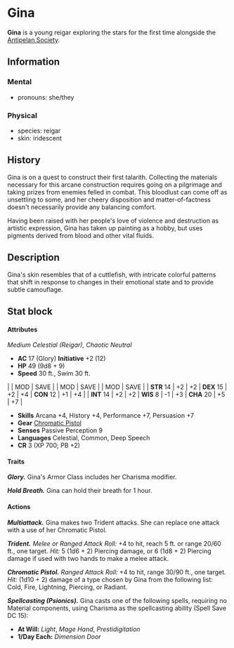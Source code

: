 # Gina

**Gina** is a young reigar exploring the stars for the first time alongside the [Antipelan Society](../antipelan-society.md).

## Information

### Mental

- pronouns: she/they

### Physical

- species: reigar
- skin: iridescent

## History

Gina is on a quest to construct their first talarith. Collecting the materials necessary for this arcane construction requires going on a pilgrimage and taking prizes from enemies felled in combat. This bloodlust can come off as unsettling to some, and her cheery disposition and matter-of-factness doesn't necessarily provide any balancing comfort.

Having been raised with her people's love of violence and destruction as artistic expression, Gina has taken up painting as a hobby, but uses pigments derived from blood and other vital fluids.

## Description

Gina's skin resembles that of a cuttlefish, with intricate colorful patterns that shift in response to changes in their emotional state and to provide subtle camouflage.

## Stat block

#### Attributes

_Medium Celestial (Reigar), Chaotic Neutral_

- **AC** 17 (Glory) **Initiative** +2 (12)
- **HP** 49 (9d8 + 9)
- **Speed** 30 ft., Swim 30 ft.

|            | MOD | SAVE |            | MOD | SAVE |            | MOD | SAVE |
| **STR** 14 | +2  | +2   | **DEX** 15 | +2  | +4   | **CON** 12 | +1  | +4   |
| **INT** 14 | +2  | +2   | **WIS** 8  | -1  | +3   | **CHA** 20 | +5  | +7   |

- **Skills** Arcana +4, History +4, Performance +7, Persuasion +7
- **Gear** [Chromatic Pistol](../../../../ch-6-mote-treasures/magic-items/chromatic-pistol.md)
- **Senses** Passive Perception 9
- **Languages** Celestial, Common, Deep Speech
- **CR** 3 (XP 700; PB +2)

#### Traits

_**Glory.**_ Gina's Armor Class includes her Charisma modifier.

_**Hold Breath.**_ Gina can hold their breath for 1 hour.

#### Actions

_**Multiattack.**_ Gina makes two Trident attacks. She can replace one attack with a use of her Chromatic Pistol.

_**Trident.** Melee or Ranged Attack Roll:_ +4 to hit, reach 5 ft. or range 20/60 ft., one target. _Hit:_ 5 (1d6 + 2) Piercing damage, or 6 (1d8 + 2) Piercing damage if used with two hands to make a melee attack.

_**Chromatic Pistol.** Ranged Attack Roll:_ +4 to hit, range 30/90 ft., one target. _Hit:_ (1d10 + 2) damage of a type chosen by Gina from the following list: Cold, Fire, Lightning, Piercing, or Radiant.

_**Spellcasting (Psionics).**_ Gina casts one of the following spells, requiring no Material components, using Charisma as the spellcasting ability (Spell Save DC 15):

- **At Will:** _Light_, _Mage Hand_, _Prestidigitation_
- **1/Day Each:** _Dimension Door_
